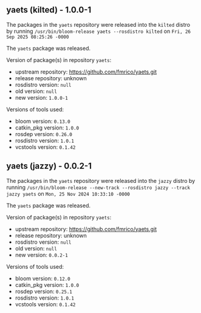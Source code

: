 ## yaets (kilted) - 1.0.0-1

The packages in the `yaets` repository were released into the `kilted` distro by running `/usr/bin/bloom-release yaets --rosdistro kilted` on `Fri, 26 Sep 2025 08:25:26 -0000`

The `yaets` package was released.

Version of package(s) in repository `yaets`:

- upstream repository: https://github.com/fmrico/yaets.git
- release repository: unknown
- rosdistro version: `null`
- old version: `null`
- new version: `1.0.0-1`

Versions of tools used:

- bloom version: `0.13.0`
- catkin_pkg version: `1.0.0`
- rosdep version: `0.26.0`
- rosdistro version: `1.0.1`
- vcstools version: `0.1.42`


## yaets (jazzy) - 0.0.2-1

The packages in the `yaets` repository were released into the `jazzy` distro by running `/usr/bin/bloom-release --new-track --rosdistro jazzy --track jazzy yaets` on `Mon, 25 Nov 2024 10:33:10 -0000`

The `yaets` package was released.

Version of package(s) in repository `yaets`:

- upstream repository: https://github.com/fmrico/yaets.git
- release repository: unknown
- rosdistro version: `null`
- old version: `null`
- new version: `0.0.2-1`

Versions of tools used:

- bloom version: `0.12.0`
- catkin_pkg version: `1.0.0`
- rosdep version: `0.25.1`
- rosdistro version: `1.0.1`
- vcstools version: `0.1.42`


